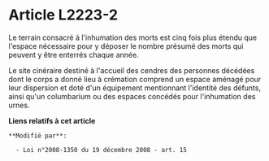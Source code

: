 # Article L2223-2

Le terrain consacré à l'inhumation des morts est cinq fois plus étendu que l'espace nécessaire pour y déposer le nombre
présumé des morts qui peuvent y être enterrés chaque année. 

Le site cinéraire destiné à l'accueil des cendres des personnes décédées dont le corps a donné lieu à crémation comprend un
espace aménagé pour leur dispersion et doté d'un équipement mentionnant l'identité des défunts, ainsi qu'un columbarium ou
des espaces concédés pour l'inhumation des urnes.

**Liens relatifs à cet article**

	**Modifié par**:

	  - Loi n°2008-1350 du 19 décembre 2008 - art. 15
